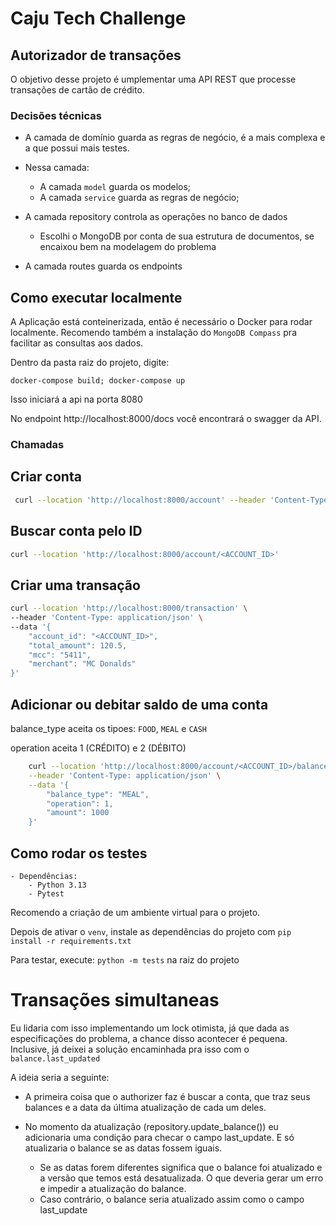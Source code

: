 # Caju Tech Challenge

## Autorizador de transações

O objetivo desse projeto é umplementar uma API REST que processe transações de cartão de crédito.

### Decisões técnicas
- A camada de domínio guarda as regras de negócio, é a mais complexa e a que possui mais testes.
- Nessa camada:
    - A camada `model` guarda os modelos;
    - A camada `service` guarda as regras de negócio;

- A camada repository controla as operações no banco de dados 
    - Escolhi o MongoDB por conta de sua estrutura de documentos, se encaixou bem na modelagem do problema

- A camada routes guarda os endpoints

## Como executar localmente

A Aplicação está conteinerizada, então é necessário o Docker para rodar localmente. Recomendo também a instalação do `MongoDB Compass` pra facilitar as consultas aos dados.

Dentro da pasta raiz do projeto, digite:

 ``docker-compose build; docker-compose up``

 Isso iniciará a api na porta 8080

 No endpoint http://localhost:8000/docs você encontrará o swagger da API.

 ### Chamadas

 ## Criar conta

```bash
 curl --location 'http://localhost:8000/account' --header 'Content-Type: application/json' --data-raw '{"email": "some-user@mailcom"}'
```

## Buscar conta pelo ID

```bash
curl --location 'http://localhost:8000/account/<ACCOUNT_ID>'
```

## Criar uma transação
```bash
curl --location 'http://localhost:8000/transaction' \
--header 'Content-Type: application/json' \
--data '{
    "account_id": "<ACCOUNT_ID>",
    "total_amount": 120.5,
    "mcc": "5411",
    "merchant": "MC Donalds"
}'
```


## Adicionar ou debitar saldo de uma conta

balance_type aceita os tipoes: `FOOD`, `MEAL` e `CASH`

operation aceita 1 (CRÉDITO) e 2 (DÉBITO)

```bash
    curl --location 'http://localhost:8000/account/<ACCOUNT_ID>/balance' \
    --header 'Content-Type: application/json' \
    --data '{
        "balance_type": "MEAL",
        "operation": 1, 
        "amount": 1000
    }'
```

 ## Como rodar os testes

    - Dependências:
        - Python 3.13
        - Pytest

Recomendo a criação de um ambiente virtual para o projeto.

Depois de ativar o `venv`, instale as dependências do projeto com `pip install -r requirements.txt` 

Para testar, execute: `python -m tests` na raiz do projeto


# Transações simultaneas

Eu lidaria com isso implementando um lock otimista, já que dada as especificações do problema, a chance disso acontecer é pequena. Inclusive, já deixei a solução encaminhada pra isso com o `balance.last_updated`

A ideia seria a seguinte: 
- A primeira coisa que o authorizer faz é buscar a conta, que traz seus balances e a data da última atualização de cada um deles.

- No momento da atualização (repository.update_balance()) eu adicionaria uma condição para checar o campo last_update. E só atualizaria o balance se as datas fossem iguais.
    - Se as datas forem diferentes significa que o balance foi atualizado e a versão que temos está desatualizada. O que deveria gerar um erro e impedir a atualização do balance.
    - Caso contrário, o balance seria atualizado assim como o campo last_update
